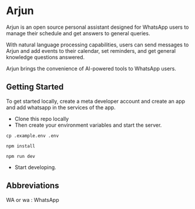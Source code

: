 # Arjun
Arjun is an open source personal assistant designed for WhatsApp users to manage their schedule and get answers to general queries.

With natural language processing capabilities, users can send messages to Arjun and add events to their calendar, set reminders, and get general knowledge questions answered. 

Arjun brings the convenience of AI-powered tools to WhatsApp users.

## Getting Started
To get started locally, create a meta developer account and create an app and add whatsapp in the services of the app.

* Clone this repo locally
* Then create your environment variables and start the server.
```
cp .example.env .env
```
```
npm install
```
```
npm run dev
```
* Start developing.

## Abbreviations
WA or wa : WhatsApp